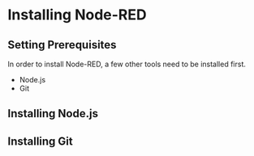 # Installing Node-RED

## Setting Prerequisites

In order to install Node-RED, a few other tools need to be installed first.
* Node.js
* Git

## Installing Node.js


## Installing Git


